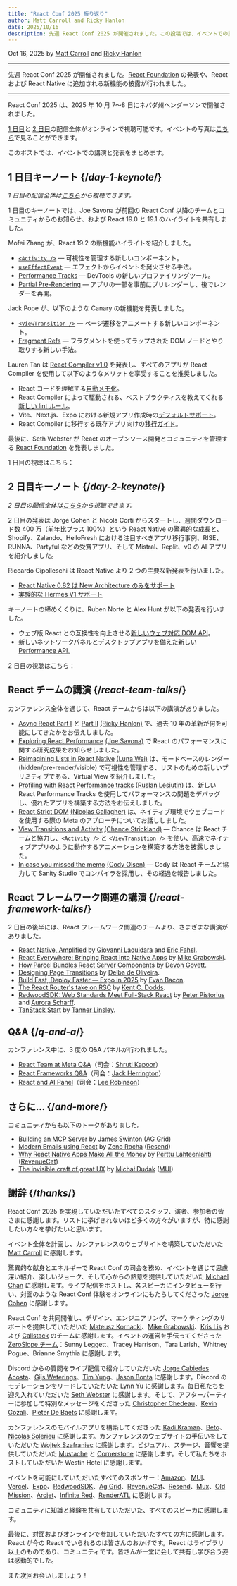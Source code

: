 ```yaml
---
title: "React Conf 2025 振り返り"
author: Matt Carroll and Ricky Hanlon
date: 2025/10/16
description: 先週 React Conf 2025 が開催されました。この投稿では、イベントでの講演と発表内容をまとめます。
---
```


Oct 16, 2025 by [Matt Carroll](https://x.com/mattcarrollcode) and [Ricky Hanlon](https://bsky.app/profile/ricky.fm)

---

<Intro>

先週 React Conf 2025 が開催されました。[React Foundation](/blog/2025/10/07/introducing-the-react-foundation) の発表や、React および React Native に追加される新機能の披露が行われました。

</Intro>

---

React Conf 2025 は、2025 年 10 月 7〜8 日にネバダ州ヘンダーソンで開催されました。

[1 日目](https://www.youtube.com/watch?v=zyVRg2QR6LA&t=1067s)と [2 日目](https://www.youtube.com/watch?v=p9OcztRyDl0&t=2299s)の配信全体がオンラインで視聴可能です。イベントの写真は[こちら](https://conf.react.dev/photos)で見ることができます。

このポストでは、イベントでの講演と発表をまとめます。


## 1 日目キーノート {/*day-1-keynote*/}

_1 日目の配信全体は[こちら](https://www.youtube.com/watch?v=zyVRg2QR6LA&t=1067s)から視聴できます。_

1 日目のキーノートでは、Joe Savona が前回の React Conf 以降のチームとコミュニティからのお知らせ、および React 19.0 と 19.1 のハイライトを共有しました。

Mofei Zhang が、React 19.2 の新機能ハイライトを紹介しました。
* [`<Activity />`](https://react.dev/reference/react/Activity) — 可視性を管理する新しいコンポーネント。
* [`useEffectEvent`](https://react.dev/reference/react/useEffectEvent) — エフェクトからイベントを発火させる手法。
* [Performance Tracks](https://react.dev/reference/dev-tools/react-performance-tracks) — DevTools の新しいプロファイリングツール。
* [Partial Pre-Rendering](https://react.dev/blog/2025/10/01/react-19-2#partial-pre-rendering) — アプリの一部を事前にプリレンダーし、後でレンダーを再開。

Jack Pope が、以下のような Canary の新機能を発表しました。

* [`<ViewTransition />`](https://react.dev/reference/react/ViewTransition) — ページ遷移をアニメートする新しいコンポーネント。
* [Fragment Refs](https://react.dev/reference/react/Fragment#fragmentinstance) — フラグメントを使ってラップされた DOM ノードとやり取りする新しい手法。

Lauren Tan は [React Compiler v1.0](https://react.dev/blog/2025/10/07/react-compiler-1) を発表し、すべてのアプリが React Compiler を使用して以下のようなメリットを享受することを推奨しました。
* React コードを理解する[自動メモ化](/learn/react-compiler/introduction#what-does-react-compiler-do)。
* React Compiler によって駆動される、ベストプラクティスを教えてくれる[新しい lint ルール](/learn/react-compiler/installation#eslint-integration)。
* Vite、Next.js、Expo における新規アプリ作成時の[デフォルトサポート](/learn/react-compiler/installation#basic-setup)。
* React Compiler に移行する既存アプリ向けの[移行ガイド](/learn/react-compiler/incremental-adoption)。

最後に、Seth Webster が React のオープンソース開発とコミュニティを管理する [React Foundation](/blog/2025/10/07/introducing-the-react-foundation) を発表しました。

1 日目の視聴はこちら：

<YouTubeIframe src="https://www.youtube.com/embed/zyVRg2QR6LA?si=z-8t_xCc12HwGJH_&t=1067s" />

## 2 日目キーノート {/*day-2-keynote*/}

_2 日目の配信全体は[こちら](https://www.youtube.com/watch?v=p9OcztRyDl0&t=2299s)から視聴できます。_

2 日目の発表は Jorge Cohen と Nicola Corti からスタートし、週間ダウンロード数 400 万（前年比プラス 100%）という React Native の驚異的な成長と、Shopify、Zalando、HelloFresh における注目すべきアプリ移行事例、RISE、RUNNA、Partyful などの受賞アプリ、そして Mistral、Replit、v0 の AI アプリを紹介しました。

Riccardo Cipolleschi は React Native より 2 つの主要な新発表を行いました。
- [React Native 0.82 は New Architecture のみをサポート](https://reactnative.dev/blog/2025/10/08/react-native-0.82#new-architecture-only)
- [実験的な Hermes V1 サポート](https://reactnative.dev/blog/2025/10/08/react-native-0.82#experimental-hermes-v1)

キーノートの締めくくりに、Ruben Norte と Alex Hunt が以下の発表を行いました。
- ウェブ版 React との互換性を向上させる[新しいウェブ対応 DOM API](https://reactnative.dev/blog/2025/10/08/react-native-0.82#dom-node-apis)。
- 新しいネットワークパネルとデスクトップアプリを備えた[新しい Performance API](https://reactnative.dev/blog/2025/10/08/react-native-0.82#web-performance-apis-canary)。

2 日目の視聴はこちら：

<YouTubeIframe src="https://www.youtube.com/embed/p9OcztRyDl0?si=qPTHftsUE07cjZpS&t=2299s" />


## React チームの講演 {/*react-team-talks*/}

カンファレンス全体を通じて、React チームからは以下の講演がありました。
* [Async React Part I](https://www.youtube.com/watch?v=zyVRg2QR6LA&t=10907s) と [Part II](https://www.youtube.com/watch?v=p9OcztRyDl0&t=29073s) [(Ricky Hanlon)](https://x.com/rickhanlonii) で、過去 10 年の革新が何を可能にしてきたかをお伝えしました。
* [Exploring React Performance](https://www.youtube.com/watch?v=zyVRg2QR6LA&t=20274s) [(Joe Savona)](https://x.com/en_js) で React のパフォーマンスに関する研究成果をお知らせしました。
* [Reimagining Lists in React Native](https://www.youtube.com/watch?v=p9OcztRyDl0&t=10382s) [(Luna Wei)](https://x.com/lunaleaps) は、モードベースのレンダー (hidden/pre-render/visible) で可視性を管理する、リストのための新しいプリミティブである、Virtual View を紹介しました。
* [Profiling with React Performance tracks](https://www.youtube.com/watch?v=zyVRg2QR6LA&t=8276s) [(Ruslan Lesiutin)](https://x.com/ruslanlesiutin) は、新しい React Performance Tracks を使用してパフォーマンスの問題をデバッグし、優れたアプリを構築する方法をお伝えしました。
* [React Strict DOM](https://www.youtube.com/watch?v=p9OcztRyDl0&t=9026s) [(Nicolas Gallagher)](https://nicolasgallagher.com/) は、ネイティブ環境でウェブコードを使用する際の Meta のアプローチについてお話ししました。
* [View Transitions and Activity](https://www.youtube.com/watch?v=zyVRg2QR6LA&t=4870s) [(Chance Strickland)](https://x.com/chancethedev) — Chance は React チームと協力し、`<Activity />` と `<ViewTransition />` を使い、高速でネイティブアプリのように動作するアニメーションを構築する方法を披露しました。
* [In case you missed the memo](https://www.youtube.com/watch?v=zyVRg2QR6LA&t=9525s) [(Cody Olsen)](https://bsky.app/profile/codey.bsky.social) — Cody は React チームと協力して Sanity Studio でコンパイラを採用し、その経過を報告しました。
## React フレームワーク関連の講演 {/*react-framework-talks*/}

2 日目の後半には、React フレームワーク関連のチームより、さまざまな講演がありました。

* [React Native, Amplified](https://www.youtube.com/watch?v=p9OcztRyDl0&t=5737s) by [Giovanni Laquidara](https://x.com/giolaq) and [Eric Fahsl](https://x.com/efahsl).
* [React Everywhere: Bringing React Into Native Apps](https://www.youtube.com/watch?v=p9OcztRyDl0&t=18213s) by [Mike Grabowski](https://x.com/grabbou).
* [How Parcel Bundles React Server Components](https://www.youtube.com/watch?v=p9OcztRyDl0&t=19538s) by [Devon Govett](https://x.com/devonovett).
* [Designing Page Transitions](https://www.youtube.com/watch?v=p9OcztRyDl0&t=20640s) by [Delba de Oliveira](https://x.com/delba_oliveira).
* [Build Fast, Deploy Faster — Expo in 2025](https://www.youtube.com/watch?v=p9OcztRyDl0&t=21350s) by [Evan Bacon](https://x.com/baconbrix).
* [The React Router's take on RSC](https://www.youtube.com/watch?v=p9OcztRyDl0&t=22367s) by [Kent C. Dodds](https://x.com/kentcdodds).
* [RedwoodSDK: Web Standards Meet Full-Stack React](https://www.youtube.com/watch?v=p9OcztRyDl0&t=24992s) by [Peter Pistorius](https://x.com/appfactory) and [Aurora Scharff](https://x.com/aurorascharff).
* [TanStack Start](https://www.youtube.com/watch?v=p9OcztRyDl0&t=26065s) by [Tanner Linsley](https://x.com/tannerlinsley).

## Q&A {/*q-and-a*/}
カンファレンス中に、3 度の Q&A パネルが行われました。

* [React Team at Meta Q&A](https://www.youtube.com/watch?v=zyVRg2QR6LA&t=26304s)（司会：[Shruti Kapoor](https://x.com/shrutikapoor08)）
* [React Frameworks Q&A](https://www.youtube.com/watch?v=p9OcztRyDl0&t=26812s)（司会：[Jack Herrington](https://x.com/jherr)）
* [React and AI Panel](https://www.youtube.com/watch?v=zyVRg2QR6LA&t=18741s)（司会：[Lee Robinson](https://x.com/leerob)）

## さらに... {/*and-more*/}

コミュニティからも以下のトークがありました。
* [Building an MCP Server](https://www.youtube.com/watch?v=zyVRg2QR6LA&t=24204s) by [James Swinton](https://x.com/JamesSwintonDev) ([AG Grid](https://www.ag-grid.com/?utm_source=react-conf&utm_medium=react-conf-homepage&utm_campaign=react-conf-sponsorship-2025))
* [Modern Emails using React](https://www.youtube.com/watch?v=zyVRg2QR6LA&t=25521s) by [Zeno Rocha](https://x.com/zenorocha) ([Resend](https://resend.com/))
* [Why React Native Apps Make All the Money](https://www.youtube.com/watch?v=zyVRg2QR6LA&t=24917s) by [Perttu Lähteenlahti](https://x.com/plahteenlahti) ([RevenueCat](https://www.revenuecat.com/))
* [The invisible craft of great UX](https://www.youtube.com/watch?v=zyVRg2QR6LA&t=23400s) by [Michał Dudak](https://x.com/michaldudak) ([MUI](https://mui.com/))

## 謝辞 {/*thanks*/}

React Conf 2025 を実現していただいたすべてのスタッフ、演者、参加者の皆さまに感謝します。リストに挙げきれないほど多くの方々がいますが、特に感謝したい方々を挙げたいと思います。

イベント全体を計画し、カンファレンスのウェブサイトを構築していただいた [Matt Carroll](https://x.com/mattcarrollcode) に感謝します。

驚異的な献身とエネルギーで React Conf の司会を務め、イベントを通じて思慮深い紹介、楽しいジョーク、そして心からの熱意を提供していただいた [Michael Chan](https://x.com/chantastic) に感謝します。ライブ配信をホストし、各スピーカにインタビューを行い、対面のような React Conf 体験をオンラインにもたらしてくださった [Jorge Cohen](https://x.com/JorgeWritesCode) に感謝します。

React Conf を共同開催し、デザイン、エンジニアリング、マーケティングのサポートを提供していただいた [Mateusz Kornacki](https://x.com/mat_kornacki)、[Mike Grabowski](https://x.com/grabbou)、[Kris Lis](https://www.linkedin.com/in/krzysztoflisakakris/) および [Callstack](https://www.callstack.com/) のチームに感謝します。イベントの運営を手伝ってくださった [ZeroSlope チーム](https://zeroslopeevents.com/contact-us/)：Sunny Leggett、Tracey Harrison、Tara Larish、Whitney Pogue、Brianne Smythia に感謝します。

Discord からの質問をライブ配信で紹介していただいた [Jorge Cabiedes Acosta](https://github.com/jorge-cab)、[Gijs Weterings](https://x.com/gweterings)、[Tim Yung](https://x.com/yungsters)、[Jason Bonta](https://x.com/someextent) に感謝します。Discord のモデレーションをリードしていただいた [Lynn Yu](https://github.com/lynnshaoyu) に感謝します。毎日私たちを迎え入れていただいた [Seth Webster](https://x.com/sethwebster) に感謝します。そして、アフターパーティーに参加して特別なメッセージをくださった [Christopher Chedeau](https://x.com/vjeux)、[Kevin Gozali](https://x.com/fkgozali)、[Pieter De Baets](https://x.com/Javache) に感謝します。

カンファレンスのモバイルアプリを構築してくださった [Kadi Kraman](https://x.com/kadikraman)、[Beto](https://x.com/betomoedano)、[Nicolas Solerieu](https://www.linkedin.com/in/nicolas-solerieu/) に感謝します。カンファレンスのウェブサイトの手伝いをしていただいた [Wojtek Szafraniec](https://x.com/wojteg1337) に感謝します。ビジュアル、ステージ、音響を提供していただいた [Mustache](https://www.mustachepower.com/) と [Cornerstone](https://cornerstoneav.com/) に感謝します。そして私たちをホストしていただいた Westin Hotel に感謝します。

イベントを可能にしていただいたすべてのスポンサー：[Amazon](https://www.developer.amazon.com)、[MUI](https://mui.com/)、[Vercel](https://vercel.com/)、[Expo](https://expo.dev/)、[RedwoodSDK](https://rwsdk.com)、[Ag Grid](https://www.ag-grid.com)、[RevenueCat](https://www.revenuecat.com/)、[Resend](https://resend.com)、[Mux](https://www.mux.com/)、[Old Mission](https://www.oldmissioncapital.com/)、[Arcjet](https://arcjet.com)、[Infinite Red](https://infinite.red/)、[RenderATL](https://renderatl.com) に感謝します。

コミュニティに知識と経験を共有していただいた、すべてのスピーカに感謝します。

最後に、対面およびオンラインで参加していただいたすべての方に感謝します。React が今の React でいられるのは皆さんのおかげです。React はライブラリ以上のものであり、コミュニティです。皆さんが一堂に会して共有し学び合う姿は感動的でした。

また次回お会いしましょう！
